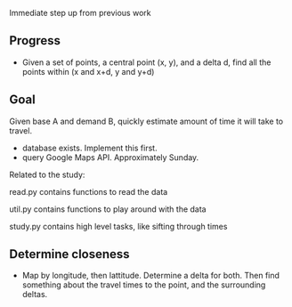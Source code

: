 Immediate step up from previous work

## Progress
- Given a set of points, a central point (x, y), and a delta d, find
all the points within (x and x+d, y and y+d)



## Goal

Given base A and demand B, quickly estimate amount of time
it will take to travel.

- database exists. Implement this first.
- query Google Maps API. Approximately Sunday.


Related to the study:

read.py contains functions to read the data


util.py contains functions to play around with the data


study.py contains high level tasks, like sifting through times

## Determine closeness

- Map by longitude, then lattitude. Determine a delta for both. 
Then find something about the travel times to the point, and 
the surrounding deltas.